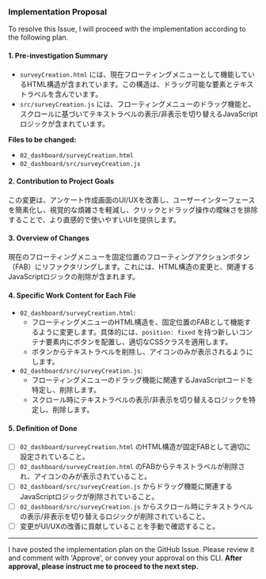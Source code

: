 ### Implementation Proposal

To resolve this Issue, I will proceed with the implementation according to the following plan.

#### 1. **Pre-investigation Summary**
- `surveyCreation.html` には、現在フローティングメニューとして機能しているHTML構造が含まれています。この構造は、ドラッグ可能な要素とテキストラベルを含んでいます。
- `src/surveyCreation.js` には、フローティングメニューのドラッグ機能と、スクロールに基づいてテキストラベルの表示/非表示を切り替えるJavaScriptロジックが含まれています。

**Files to be changed:**
- `02_dashboard/surveyCreation.html`
- `02_dashboard/src/surveyCreation.js`

#### 2. **Contribution to Project Goals**
この変更は、アンケート作成画面のUI/UXを改善し、ユーザーインターフェースを簡素化し、視覚的な煩雑さを軽減し、クリックとドラッグ操作の曖昧さを排除することで、より直感的で使いやすいUIを提供します。

#### 3. **Overview of Changes**
現在のフローティングメニューを固定位置のフローティングアクションボタン（FAB）にリファクタリングします。これには、HTML構造の変更と、関連するJavaScriptロジックの削除が含まれます。

#### 4. **Specific Work Content for Each File**
- `02_dashboard/surveyCreation.html`:
    - フローティングメニューのHTML構造を、固定位置のFABとして機能するように変更します。具体的には、`position: fixed` を持つ新しいコンテナ要素内にボタンを配置し、適切なCSSクラスを適用します。
    - ボタンからテキストラベルを削除し、アイコンのみが表示されるようにします。
- `02_dashboard/src/surveyCreation.js`:
    - フローティングメニューのドラッグ機能に関連するJavaScriptコードを特定し、削除します。
    - スクロール時にテキストラベルの表示/非表示を切り替えるロジックを特定し、削除します。

#### 5. **Definition of Done**
- [ ] `02_dashboard/surveyCreation.html` のHTML構造が固定FABとして適切に設定されていること。
- [ ] `02_dashboard/surveyCreation.html` のFABからテキストラベルが削除され、アイコンのみが表示されていること。
- [ ] `02_dashboard/src/surveyCreation.js` からドラッグ機能に関連するJavaScriptロジックが削除されていること。
- [ ] `02_dashboard/src/surveyCreation.js` からスクロール時にテキストラベルの表示/非表示を切り替えるロジックが削除されていること。
- [ ] 変更がUI/UXの改善に貢献していることを手動で確認すること。

---
I have posted the implementation plan on the GitHub Issue. Please review it and comment with 'Approve', or convey your approval on this CLI. **After approval, please instruct me to proceed to the next step.**
